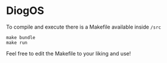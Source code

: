 # DiogOS

To compile and execute there is a Makefile available inside ```/src```

```
make bundle
make run
```

Feel free to edit the Makefile to your liking and use!
